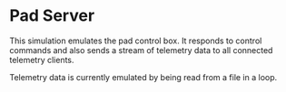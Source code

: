 # Pad Server

This simulation emulates the pad control box. It responds to control commands and also sends a stream of telemetry data
to all connected telemetry clients.

Telemetry data is currently emulated by being read from a file in a loop.
